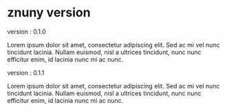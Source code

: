 # znuny version

version : 0.1.0

Lorem ipsum dolor sit amet, consectetur adipiscing elit. Sed ac mi vel nunc tincidunt lacinia. Nullam euismod, nisl a ultrices tincidunt, nunc nunc efficitur enim, id lacinia nunc mi ac nunc. 


version : 0.1.1

Lorem ipsum dolor sit amet, consectetur adipiscing elit. Sed ac mi vel nunc tincidunt lacinia. Nullam euismod, nisl a ultrices tincidunt, nunc nunc efficitur enim, id lacinia nunc mi ac nunc. 

